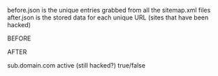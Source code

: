 before.json is the unique entries grabbed from all the sitemap.xml files
after.json is the stored data for each unique URL (sites that have been hacked)


BEFORE


AFTER

sub.domain.com
active (still hacked?) true/false




